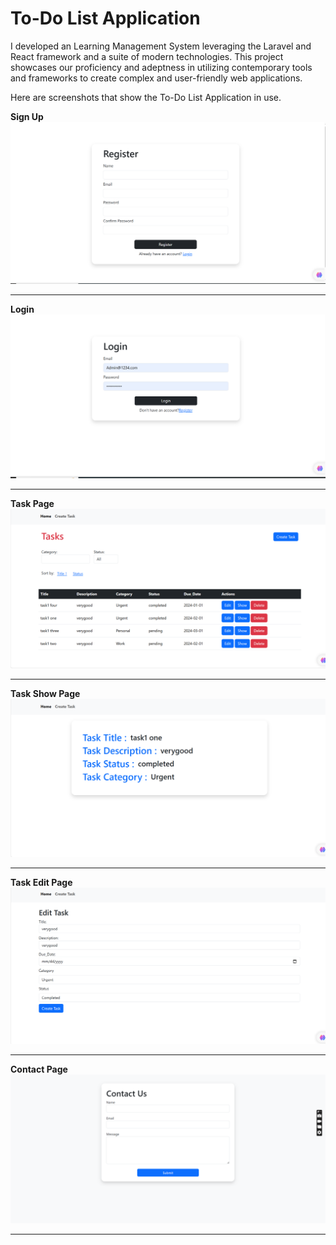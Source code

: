 # To-Do List Application

I developed an Learning Management System leveraging the Laravel and React framework and a suite of modern technologies. This project showcases our proficiency and adeptness in utilizing contemporary tools and frameworks to create complex and user-friendly web applications.



Here are screenshots that show the To-Do List Application in use.

**Sign Up**
![Sign Up](/images/register.png?raw=true "Sign Up")

---


**Login**
![Login](/images/login.png?raw=true "Login")

---

**Task Page**
![Home Page](/images/home.png?raw=true "Home Page")

---

**Task Show Page**
![Item Detail](/images/show.png?raw=true "Post Detail Page")

---

**Task Edit Page**
![Shopping Cart](/images/edit.png?raw=true "Profile Page")

---

**Contact Page**
![Delivery Details](/images/contact_page.png?raw=true "Create Post")

---

